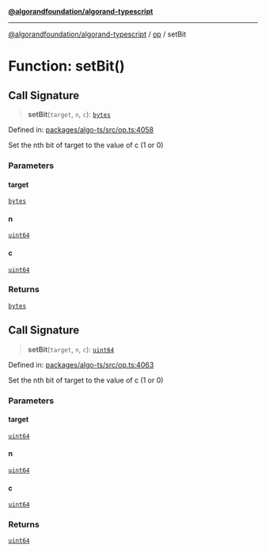 [**@algorandfoundation/algorand-typescript**](../../../README.md)

***

[@algorandfoundation/algorand-typescript](../../../README.md) / [op](../README.md) / setBit

# Function: setBit()

## Call Signature

> **setBit**(`target`, `n`, `c`): [`bytes`](../../../type-aliases/bytes.md)

Defined in: [packages/algo-ts/src/op.ts:4058](https://github.com/algorandfoundation/puya-ts/blob/5bdb536fcbeffa6fe079b274d09cae785c8fb7b7/packages/algo-ts/src/op.ts#L4058)

Set the nth bit of target to the value of c (1 or 0)

### Parameters

#### target

[`bytes`](../../../type-aliases/bytes.md)

#### n

[`uint64`](../../../type-aliases/uint64.md)

#### c

[`uint64`](../../../type-aliases/uint64.md)

### Returns

[`bytes`](../../../type-aliases/bytes.md)

## Call Signature

> **setBit**(`target`, `n`, `c`): [`uint64`](../../../type-aliases/uint64.md)

Defined in: [packages/algo-ts/src/op.ts:4063](https://github.com/algorandfoundation/puya-ts/blob/5bdb536fcbeffa6fe079b274d09cae785c8fb7b7/packages/algo-ts/src/op.ts#L4063)

Set the nth bit of target to the value of c (1 or 0)

### Parameters

#### target

[`uint64`](../../../type-aliases/uint64.md)

#### n

[`uint64`](../../../type-aliases/uint64.md)

#### c

[`uint64`](../../../type-aliases/uint64.md)

### Returns

[`uint64`](../../../type-aliases/uint64.md)
